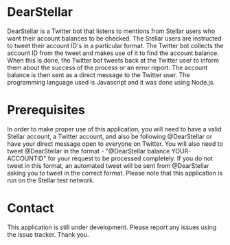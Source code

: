# DearStellar

DearStellar is a Twitter bot that listens to mentions from Stellar users who want their account balances to be checked. The Stellar users are instructed to tweet their account ID's in a particular format. The Twitter bot collects the account ID from the tweet and makes use of it to find the account balance. When this is done, the Twitter bot tweets back at the Twitter user to inform them about the success of the process or an error report. The account balance is then sent as a direct message to the Twitter user. The programming language used is Javascript and it was done using Node.js.   

# Prerequisites

In order to make proper use of this application, you will need to have a valid Stellar account, a Twitter account, and also be following @DearStellar or have your direct message open to everyone on Twitter. You will also need to tweet @DearStellar in the format - "@DearStellar balance YOUR-ACCOUNTID" for your request to be processed completely. If you do not tweet in this format, an automated tweet will be sent from @DearStellar asking you to tweet in the correct format. Please note that this application is run on the Stellar test network.

# Contact

This application is still under development. Please report any issues using the issue tracker. Thank you.
